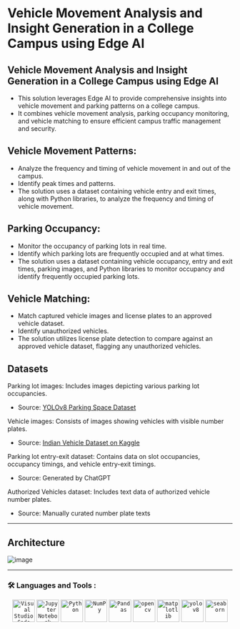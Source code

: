 
# Vehicle Movement Analysis and Insight Generation in a College Campus using Edge AI


## Vehicle Movement Analysis and Insight Generation in a College Campus using Edge AI
- This solution leverages Edge AI to provide comprehensive insights into vehicle movement and parking patterns on a college campus. 
- It combines vehicle movement analysis, parking occupancy monitoring, and vehicle matching to ensure efficient campus traffic management and security.

## Vehicle Movement Patterns:
- Analyze the frequency and timing of vehicle movement in and out of the campus. 
- Identify peak times and patterns. 
- The solution uses a dataset containing vehicle entry and exit times, along with Python libraries, to analyze the frequency and timing of vehicle movement.

## Parking Occupancy:
- Monitor the occupancy of parking lots in real time. 
- Identify which parking lots are frequently occupied and at what times. 
- The solution uses a dataset containing vehicle occupancy, entry and exit times, parking images, and Python libraries to monitor occupancy and identify frequently occupied parking lots.

## Vehicle Matching:
- Match captured vehicle images and license plates to an approved vehicle dataset. 
- Identify unauthorized vehicles. 
- The solution utilizes license plate detection to compare against an approved vehicle dataset, flagging any unauthorized vehicles.


## Datasets
Parking lot images: Includes images depicting various parking lot occupancies.
- Source: [YOLOv8 Parking Space Dataset](https://github.com/freedomwebtech/yolov8parkingspace)

Vehicle images: Consists of images showing vehicles with visible number plates.
- Source: [Indian Vehicle Dataset on Kaggle](https://www.kaggle.com/datasets/saisirishan/indian-vehicle-dataset)

Parking lot entry-exit dataset: Contains data on slot occupancies, occupancy timings, and vehicle entry-exit timings.
- Source: Generated by ChatGPT

Authorized Vehicles dataset: Includes text data of authorized vehicle number plates.
- Source: Manually curated number plate texts
---
## Architecture

![image](https://github.com/user-attachments/assets/517489b1-243f-4713-99aa-e7dd94899ff8)

---

### :hammer_and_wrench: Languages and Tools :

<div align="center">
	<code><img width="50" src="https://user-images.githubusercontent.com/25181517/192108891-d86b6220-e232-423a-bf5f-90903e6887c3.png" alt="Visual Studio Code" title="Visual Studio Code"/></code>
	<code><img width="50" src="https://user-images.githubusercontent.com/25181517/183914128-3fc88b4a-4ac1-40e6-9443-9a30182379b7.png" alt="Jupyter Notebook" title="Jupyter Notebook"/></code>
	<code><img width="50" src="https://user-images.githubusercontent.com/25181517/183423507-c056a6f9-1ba8-4312-a350-19bcbc5a8697.png" alt="Python" title="Python"/></code>
	<code><img width="50" src="https://github.com/marwin1991/profile-technology-icons/assets/76012086/4ec200c2-acdf-4c42-b419-cd49cba3d09f" alt="NumPy" title="NumPy"/></code>
	<code><img width="50" src="https://github.com/marwin1991/profile-technology-icons/assets/76012086/24b02d77-2f28-43c7-b5d6-e15e3395851b" alt="Pandas" title="Pandas"/></code>
  <code><img src="https://cdn.jsdelivr.net/gh/devicons/devicon@latest/icons/opencv/opencv-original-wordmark.svg" width="50" height="50" alt="opencv" title="OpenCV"/></code>
  <code><img src="https://cdn.jsdelivr.net/gh/devicons/devicon@latest/icons/matplotlib/matplotlib-original-wordmark.svg" width="50" height="50" title="Matplotlib" alt="matplotlib"/></code>
	<code><img src="https://yolov8.org/wp-content/uploads/2024/01/YOLOv8.png" width="50" height="50" title="YOLOv8" alt="yolov8"/></code>
	<code><img src="https://seaborn.pydata.org/_images/logo-tall-lightbg.svg" width="50" height="50" title="Seaborn" alt="seaborn"/></code>
</div>
